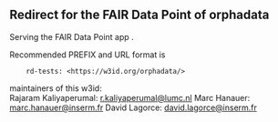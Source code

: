 ## Redirect for the FAIR Data Point of orphadata

Serving the FAIR Data Point app  .  

Recommended PREFIX and URL format is 

        rd-tests: <https://w3id.org/orphadata/>

maintainers of this w3id:  
     Rajaram Kaliyaperumal: r.kaliyaperumal@lumc.nl
     Marc Hanauer: marc.hanauer@inserm.fr
     David Lagorce: david.lagorce@inserm.fr 
